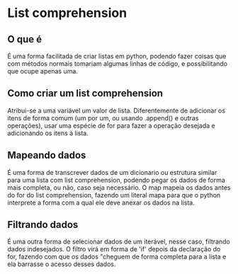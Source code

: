 # List comprehension

## O que é

É uma forma facilitada de criar listas em python, podendo fazer coisas que com métodos normais tomariam algumas linhas de código, e possibilitando que ocupe apenas uma.

## Como criar um list comprehension

Atribui-se a uma variável um valor de lista. Diferentemente de adicionar os itens de forma comum (um por um, ou usando .append() e outras operações), usar uma espécie de for para fazer a operação desejada e adicionando os itens à lista.

## Mapeando dados

É uma forma de transcrever dados de um dicionario ou estrutura similar para uma lista com list comprehension, podendo pegar os dados de forma mais completa, ou não, caso seja necessário. O map mapeia os dados antes do for do list comprehension, fazendo um literal mapa para que o python interprete a forma com a qual ele deve anexar os dados na lista.

## Filtrando dados

É uma outra forma de selecionar dados de um iterável, nesse caso, filtrando dados indesejados. O filtro virá em forma de 'if' depois da declaração do for, fazendo com que os dados "cheguem de forma completa para a lista e ela barrasse o acesso desses dados.

